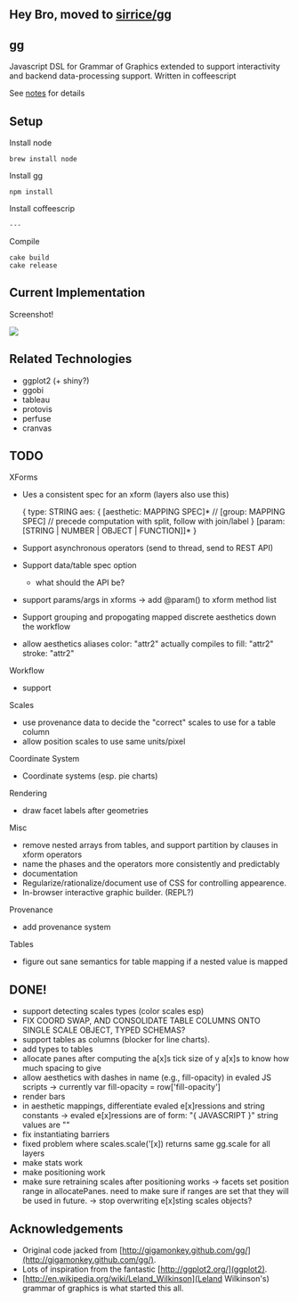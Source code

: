 Hey Bro, moved to [sirrice/gg](https://github.com/sirrice/gg)
-----------------------------------------------------------



gg
---

Javascript DSL for Grammar of Graphics extended to support interactivity and
backend data-processing support.  Written in coffeescript

See [notes](https://github.com/sirrice/gg/blob/master/docs/notes.md) for details

Setup
------

Install node

    brew install node

Install gg

    npm install

Install coffeescrip

    ---

Compile

    cake build
    cake release

Current Implementation
---------------

Screenshot!

[<img src="https://raw.github.com/sirrice/gg/new-model/docs/imgs/screenshot.png"/> ](http://bl.ocks.org/sirrice/5653573)



Related Technologies
-----------

* ggplot2 (+ shiny?)
* ggobi
* tableau
* protovis
* perfuse
* cranvas


TODO
------------------

XForms

- Ues a consistent spec for an xform (layers also use this)

    {
      type: STRING
      aes: {
        [aesthetic: MAPPING SPEC]* //
        [group: MAPPING SPEC]      // precede computation with split, follow with join/label
      }
      [param: [STRING | NUMBER | OBJECT | FUNCTION]]*
    }

- Support asynchronous operators (send to thread, send to REST API)
- Support data/table spec option
  - what should the API be?
- support params/args in xforms
   -> add @param() to xform method list
- Support grouping and propogating mapped discrete aesthetics down the workflow
- allow aesthetics aliases
    color: "attr2"
   actually compiles to
    fill: "attr2"
    stroke: "attr2"

Workflow

- support

Scales

- use provenance data to decide the "correct" scales to use for a table column
- allow position scales to use same units/pixel


Coordinate System


- Coordinate systems (esp. pie charts)


Rendering

- draw facet labels after geometries


Misc

- remove nested arrays from tables, and support partition by clauses in xform operators
- name the phases and the operators more consistently and predictably
- documentation
- Regularize/rationalize/document use of CSS for controlling appearence.
- In-browser interactive graphic builder. (REPL?)

Provenance

- add provenance system


Tables

- figure out sane semantics for table mapping if a nested value is mapped



DONE!
-------------

- support detecting scales types (color scales esp)
- FIX COORD SWAP, AND CONSOLIDATE TABLE COLUMNS ONTO SINGLE SCALE OBJECT, TYPED SCHEMAS?
- support tables as columns (blocker for line charts).
- add types to tables
- allocate panes after computing the a[x]s tick size of y a[x]s to know how much spacing to give
- allow aesthetics with dashes in name (e.g., fill-opacity) in evaled JS scripts
    -> currently var fill-opacity = row['fill-opacity']
- render bars
- in aesthetic mappings, differentiate evaled e[x]ressions and string constants
    -> evaled e[x]ressions are of form: "{ JAVASCRIPT }"
      string values are ""
- fix instantiating barriers
- fixed problem where scales.scale('[x]) returns same gg.scale for all layers
- make stats work
- make positioning work
- make sure retraining scales after positioning works
    -> facets set position range in allocatePanes.  need to make sure if
      ranges are set that they will be used in future.
    -> stop overwriting e[x]sting scales objects?




Acknowledgements
-----------

* Original code jacked from [http://gigamonkey.github.com/gg/](http://gigamonkey.github.com/gg/).
* Lots of inspiration from the fantastic [http://ggplot2.org/](ggplot2).
* [http://en.wikipedia.org/wiki/Leland_Wilkinson](Leland Wilkinson's) grammar of graphics is what started this all.



